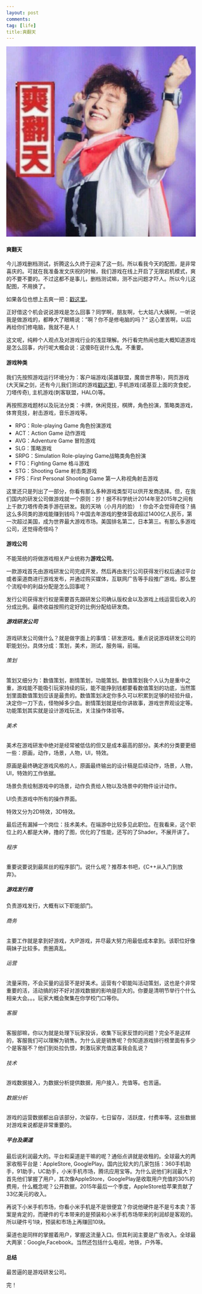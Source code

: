 ```yaml
---
layout: post
comments:  
tag: [life]
title:爽翻天 
---
```


![](../images/gaming.jpg)

#### 爽翻天

今儿游戏删档测试，折腾这么久终于迎来了这一刻。所以看我今天的配图，是非常喜庆的。可就在我准备发文庆祝的时候，我们游戏在线上开启了无限宕机模式，爽的不要不要的。不过这都不是事儿，删档测试嘛，测不出问题才吓人。所以今儿这配图，不用换了。

如果各位也想上去爽一把：[戳这里](http://muweb.zhaouc.com)。

正好借这个机会说说游戏是怎么回事？同学啊，朋友啊，七大姑八大姨啊，一听说我是做游戏的，都睁大了眼睛说：”啊？你不是修电脑的吗？“ 这心里苦啊，以后再给你们修电脑，我就不是人！

这文呢，纯粹个人观点及对游戏行业的浅显理解。外行看完热闹也能大概知道游戏是怎么回事，内行呢大概会说：这傻B在说什么鬼。不重要。

#### 游戏种类

我们先按照游戏运行环境分为：客户端游戏(英雄联盟，魔兽世界等)，网页游戏(大天屎之剑，还有今儿我们测试的游戏[戳这里](http://muweb.zhaouc.com)), 手机游戏(诺基亚上面的贪食蛇，刀塔传奇), 主机游戏(刺客联盟，HALO)等。

再按照游戏题材以及玩法分类：卡牌，休闲竞技，棋牌，角色扮演，策略类游戏，体育竞技，射击游戏，音乐游戏等。

* RPG：Role-playing Game 角色扮演游戏
* ACT：Action Game 动作游戏
* AVG：Adventure Game 冒险游戏
* SLG：策略游戏
* SRPG：Simulation Role-playing Game战略类角色扮演
* FTG：Fighting Game 格斗游戏
* STG：Shooting Game 射击类游戏
* FPS：First Personal Shooting Game 第一人称视角射击游戏

这里还只是列出了一部分，你看有那么多种游戏类型可以供开发商选择。但，在我们国内的研发公司做游戏就一个原则：抄！据不科学统计2014年至2015年之间有上千款刀塔传奇类手游在研发。我的天呐（小月月的脸）！你会不会觉得奇怪？搞这么多同类的游戏能赚到钱吗？中国去年游戏的整体营收超过1400亿人民币，第一次超过美国，成为世界最大游戏市场。美国排名第二，日本第三。有那么多游戏公司，还觉得奇怪吗？

#### 游戏公司

不能笼统的将做游戏相关产业统称为**游戏公司**。

一款游戏首先由游戏研发公司完成开发，然后再由发行公司获得发行权后通过平台或者渠道商进行游戏发布，并通过购买媒体，互联网广告等手段推广游戏。那么整个流程中的利益分配是怎么回事呢？

发行公司获得发行权是需要首先跟研发公司确认版权金以及游戏上线运营后收入的分成比例。最终收益按照约定好的比例分配给研发商。

##### 游戏研发公司

游戏研发公司做什么？就是做字面上的事情：研发游戏。重点说说游戏研发公司的职能划分。具体分成：策划，美术，测试，服务端，前端。

###### 策划

策划又细分为：数值策划，剧情策划，功能策划。数值策划我个人认为是重中之重，游戏能不能吸引玩家持续的玩，能不能挣到钱都要看数值策划的功底，当然策划里面数值策划应该是最贵的。数值策划决定你多久可以积累到足够的经验升级，决定你一刀下去，怪物掉多少血。剧情策划就是给你讲故事，游戏世界观设定等。功能策划其实就是设计游戏玩法，关注操作体验等。

###### 美术

美术在游戏研发中绝对是经常被低估的但又是成本最高的部分。美术的分类要更细一些：原画，动作，场景，人物，UI，特效。

原画是最终确定游戏风格的人，原画最终输出的设计稿是后续动作，场景，人物，UI，特效的工作依据。

场景负责绘制游戏中的场景，动作负责给人物以及场景中的物件设计动作。

UI负责游戏中所有的操作界面。

特效又分为2D特效，3D特效。

最后还有漏掉一个岗位：技术美术。在端游中比较多见此职位。在我看来，这个职位上的人都是大神，撸的了图，优化的了性能，还写的了Shader。不展开讲了。

###### 程序

重要说要说到最屌丝的程序部门。说什么呢？推荐本书吧，《C++从入门到放弃》。

##### 游戏发行商

负责游戏发行，大概有以下职能部门。

###### 商务

主要工作就是拿到好游戏，大IP游戏，并尽最大努力用最低成本拿到。该职位好像萌妹子比较多。贵圈真乱。

###### 运营

流量采购，不会买量的运营不是好美术。运营有个职能叫活动策划，这也是个非常重要的活，活动搞的好不好对游戏数据的影响是巨大的。你要是清明节举行个什么相亲大会。。。玩家大概会聚集在你学校门口等你。

###### 客服

客服部嘛，你以为就是处理下玩家投诉，收集下玩家反馈的问题？完全不是这样的，客服我们可以理解为销售。为什么说是销售呢？你知道游戏排行榜里面有多少个是客服不？他们到处拉仇恨，刺激玩家充值这事我会乱说？

###### 技术

游戏数据接入，为数据分析提供数据，用户接入，充值等。也苦逼。

###### 数据分析

游戏的运营数据都出自该部分，次留存，七日留存，活跃度，付费率等。这些数据对游戏来说都是非常重要的。

##### 平台及渠道

最后说利润最大的。平台和渠道是干嘛的呢？通俗点讲就是收租的。全球最大的两家收租平台是：AppleStore, GooglePlay。国内比较大的几家包括：360手机助手，91助手，UC助手，小米手机市场，腾讯应用宝等。为什么说他们利润最大？首先他们掌握了用户，其次像AppleStore，GooglePlay是收取用户充值的30%的费用，什么概念呢？公开数据，2015年最后一个季度，AppleStore给苹果贡献了33亿美元的收入。

再说下小米手机市场，你看小米手机是不是很便宜？你说他硬件是不是亏本卖？答案是肯定的，而硬件的亏本带来的是预装和小米手机市场带来的利润却是客观的。所以硬件亏1块，预装和市场上再赚回10块。

渠道也是同样的掌握着用户，掌握这流量入口。但其利润主要是广告收入。全球最大两家：Google,Facebook。当然还包括什么电视，地铁，户外等。

#### 总结

最苦逼的是游戏研发公司。

完！